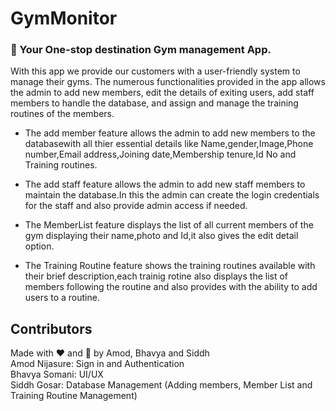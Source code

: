 # GymMonitor

### :rocket: Your One-stop destination Gym management App.

With this app we provide our customers with a user-friendly system to manage their gyms. The numerous functionalities provided in the app allows the admin to add new members, edit the details of exiting users,
add staff members to handle the database, and assign and manage the training routines of the members.

* The add member feature allows the admin to add new members to the databasewith all thier essential details like Name,gender,Image,Phone number,Email address,Joining                 date,Membership tenure,Id No and Training routines.

* The add staff feature allows the admin to add new staff members to maintain the database.In this the admin can create the login credentials for the staff and also provide admin     access if needed.

* The MemberList feature displays the list of all current members of the gym displaying their name,photo and Id,it also gives the edit detail option.

* The Training Routine feature shows the training routines available with their brief description,each trainig rotine also displays the list of members following the routine and     also provides with the ability to add users to a routine.


## Contributors
Made with :heart: and :muscle: by Amod, Bhavya and Siddh    
Amod Nijasure: Sign in and Authentication  
Bhavya Somani: UI/UX  
Siddh Gosar: Database Management (Adding members, Member List and Training Routine Management)  
